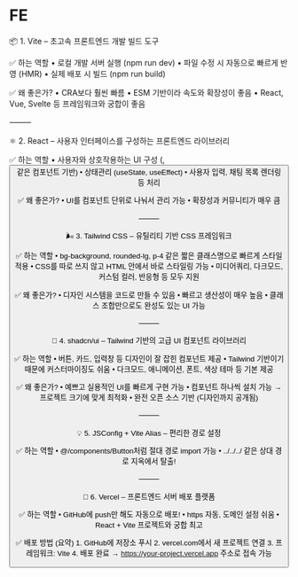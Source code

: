 # FE
📦 1. Vite – 초고속 프론트엔드 개발 빌드 도구

✅ 하는 역할
	•	로컬 개발 서버 실행 (npm run dev)
	•	파일 수정 시 자동으로 빠르게 반영 (HMR)
	•	실제 배포 시 빌드 (npm run build)

✅ 왜 좋은가?
	•	CRA보다 훨씬 빠름
	•	ESM 기반이라 속도와 확장성이 좋음
	•	React, Vue, Svelte 등 프레임워크와 궁합이 좋음

⸻

⚛️ 2. React – 사용자 인터페이스를 구성하는 프론트엔드 라이브러리

✅ 하는 역할
	•	사용자와 상호작용하는 UI 구성 (<ChatBot />, <Button /> 같은 컴포넌트 기반)
	•	상태관리 (useState, useEffect)
	•	사용자 입력, 채팅 목록 렌더링 등 처리

✅ 왜 좋은가?
	•	UI를 컴포넌트 단위로 나눠서 관리 가능
	•	확장성과 커뮤니티가 매우 큼

⸻

🌬️ 3. Tailwind CSS – 유틸리티 기반 CSS 프레임워크

✅ 하는 역할
	•	bg-background, rounded-lg, p-4 같은 짧은 클래스명으로 빠르게 스타일 적용
	•	CSS를 따로 쓰지 않고 HTML 안에서 바로 스타일링 가능
	•	미디어쿼리, 다크모드, 커스텀 컬러, 반응형 등 모두 지원

✅ 왜 좋은가?
	•	디자인 시스템을 코드로 만들 수 있음
	•	빠르고 생산성이 매우 높음
	•	클래스 조합만으로도 완성도 있는 UI 가능

⸻

💎 4. shadcn/ui – Tailwind 기반의 고급 UI 컴포넌트 라이브러리

✅ 하는 역할
	•	버튼, 카드, 입력창 등 디자인이 잘 잡힌 컴포넌트 제공
	•	Tailwind 기반이기 때문에 커스터마이징도 쉬움
	•	다크모드, 애니메이션, 폰트, 색상 테마 등 기본 제공

✅ 왜 좋은가?
	•	예쁘고 실용적인 UI를 빠르게 구현 가능
	•	컴포넌트 하나씩 설치 가능 → 프로젝트 크기에 맞게 최적화
	•	완전 오픈 소스 기반 (디자인까지 공개됨)

⸻

💡 5. JSConfig + Vite Alias – 편리한 경로 설정

✅ 하는 역할
	•	@/components/Button처럼 절대 경로 import 가능
	•	../../../ 같은 상대 경로 지옥에서 탈출!

⸻

🎯 6. Vercel – 프론트엔드 서버 배포 플랫폼

✅ 하는 역할
	•	GitHub에 push만 해도 자동으로 배포!
	•	https 자동, 도메인 설정 쉬움
	•	React + Vite 프로젝트와 궁합 최고

✅ 배포 방법 (요약)
	1.	GitHub에 저장소 푸시
	2.	vercel.com에서 새 프로젝트 연결
	3.	프레임워크: Vite
	4.	배포 완료 → https://your-project.vercel.app 주소로 접속 가능
